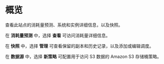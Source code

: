 概览
====

查看此站点的消耗量预测、系统和实例详细信息，以及快照。

在 **消耗量预测** 中，选择 **查看** 可访问消耗量详细信息。

在 **快照** 中，选择 **管理** 可查看保留的副本和历史记录，以及添加或编辑调度。

在 **数据源** 中，选择 **新策略** 可配置用于访问 S3 数据的 Amazon S3 存储桶策略。
